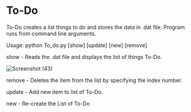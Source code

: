 # To-Do
To-Do creates a list things to do and  stores the data in .dat file. 
Program runs from command line arguments.

Usage: python To_do.py [show] [update] [new] [remove]

show - Reads the .dat file and displays the list of things To-Do.

![Screenshot (43)](https://user-images.githubusercontent.com/34830693/81829324-673e0580-9558-11ea-8daa-5da4adf89da6.png)

remove - Deletes the item from the list by specifying the index number.

update - Add new item to list of To-Do.

new - Re-create the List of To-Do
